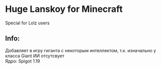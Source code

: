 <h1>Huge Lanskoy for Minecraft</h1>

Special for Lolz users

<h2>Info:</h2>
<p>Добавляет в игру гиганта с некоторым интеллектом, т.к. изначально у класса Giant ИИ отсутсвует<br>
Ядро: Spigot 1.19

</p>
